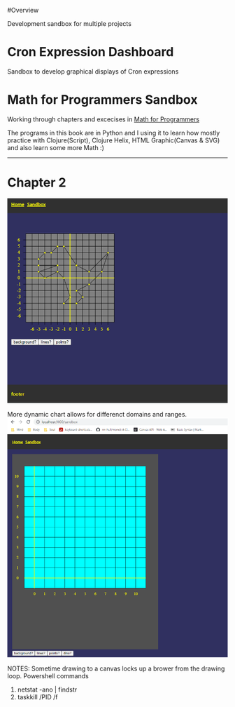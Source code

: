 
#Overview

Development sandbox for multiple projects

# Cron Expression Dashboard

Sandbox to develop graphical displays of Cron expressions

# Math for Programmers Sandbox

Working through chapters and excecises in [Math for Programmers](https://www.manning.com/books/math-for-programmers?utm_source=google&utm_medium=cpc&utm_campaign=dynamicremarketing&gclid=EAIaIQobChMI_Lb1466v6AIVkkZeCh1HuwuNEAEYASACEgLgkvD_BwE)

The programs in this book are in Python and I using it to learn how mostly practice with Clojure(Script), Clojure Helix, HTML Graphic(Canvas & SVG) and also learn some more Math :)

---

# Chapter 2
![alt dino chart](dino-chart.png "Dino Chart")

More dynamic chart allows for differenct domains and ranges.
![alt dynamic chart](dynamic-chart.PNG "Dynamic Chart")

NOTES:
Sometime drawing to a canvas locks up a brower from the drawing loop.  Powershell commands
1. netstat -ano | findstr <PORT>
2. taskkill /PID <PID> /f
